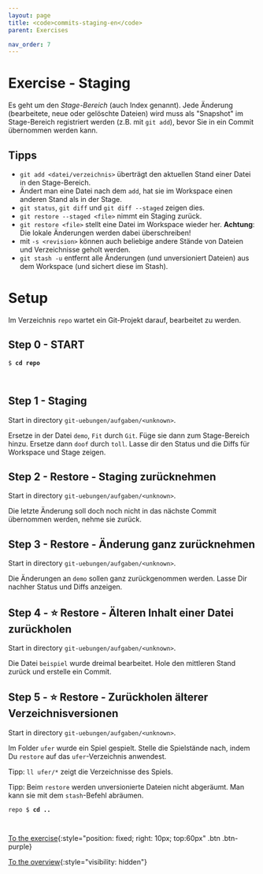 ```yaml
---
layout: page
title: <code>commits-staging-en</code>
parent: Exercises

nav_order: 7
---
```

# Exercise - Staging

Es geht um den *Stage-Bereich* (auch Index genannt).
Jede Änderung (bearbeitete, neue oder gelöschte Dateien) 
wird muss als "Snapshot" im Stage-Bereich registriert werden
(z.B. mit `git add`),
bevor Sie in ein Commit übernommen werden kann.

## Tipps

* `git add <datei/verzeichnis>` 
   überträgt den aktuellen Stand einer Datei in den Stage-Bereich.
*  Ändert man eine Datei nach dem `add`, hat sie
   im Workspace einen anderen Stand als in der Stage.
* `git status`, `git diff` und `git diff --staged` zeigen dies.
* `git restore --staged <file>` nimmt ein Staging zurück.
* `git restore <file>` stellt eine Datei im Workspace wieder her.
   **Achtung**: Die lokale Änderungen werden dabei überschreiben!
* mit `-s <revision>` können auch beliebige andere Stände von Dateien und Verzeichnisse
  geholt werden.
* `git stash -u` entfernt alle Änderungen (und unversioniert Dateien)
  aus dem Workspace (und sichert diese im Stash).
        
# Setup

Im Verzeichnis `repo` wartet ein Git-Projekt darauf,
bearbeitet zu werden. 


<h2>Step 0 - START <!-- UEB/Staging/0 --></h2>


<pre><code>$ <b>cd repo</b><br><br><br></code></pre>


<h2>Step 1 - Staging <!-- UEB/Staging/1 --></h2>

Start in directory `git-uebungen/aufgaben/<unknown>`.

Ersetze in der Datei `demo`,
`Fit` durch `Git`.
Füge sie dann zum Stage-Bereich hinzu.
Ersetze dann `doof` durch `toll`.
Lasse dir den Status und die Diffs
für Workspace und Stage zeigen.

<h2>Step 2 - Restore - Staging zurücknehmen <!-- UEB/Staging/2 --></h2>

Start in directory `git-uebungen/aufgaben/<unknown>`.

Die letzte Änderung soll doch noch nicht in das nächste Commit übernommen werden,
nehme sie zurück. 

<h2>Step 3 - Restore - Änderung ganz zurücknehmen <!-- UEB/Staging/3 --></h2>

Start in directory `git-uebungen/aufgaben/<unknown>`.

Die Änderungen an `demo` sollen ganz zurückgenommen werden.
Lasse Dir nachher Status und Diffs anzeigen.

<h2>Step 4 - ⭐ Restore - Älteren Inhalt einer Datei zurückholen <!-- UEB/Staging/4 --></h2>

Start in directory `git-uebungen/aufgaben/<unknown>`.

Die Datei `beispiel` wurde dreimal bearbeitet.
Hole den mittleren Stand zurück und erstelle ein Commit.

<h2>Step 5 - ⭐ Restore - Zurückholen älterer Verzeichnisversionen <!-- UEB/Staging/5 --></h2>

Start in directory `git-uebungen/aufgaben/<unknown>`.

Im Folder `ufer` wurde ein Spiel gespielt.
Stelle die Spielstände nach, 
indem Du `restore` auf das `ufer`-Verzeichnis anwendest.

Tipp: `ll ufer/*` zeigt die Verzeichnisse des Spiels.

Tipp: Beim `restore` werden unversionierte Dateien nicht abgeräumt.
Man kann sie mit dem `stash`-Befehl abräumen.


<pre><code>repo $ <b>cd ..</b><br><br><br></code></pre>


[To the exercise](loesung-commits-staging-en.html){:style="position: fixed; right: 10px; top:60px" .btn .btn-purple}

[To the overview](../../ueberblick-en.html){:style="visibility: hidden"}

